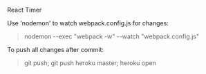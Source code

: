 React Timer

Use 'nodemon' to watch webpack.config.js for changes:
>  nodemon --exec "webpack -w" --watch "webpack.config.js"

To push all changes after commit:
>  git push; git push heroku master; heroku open